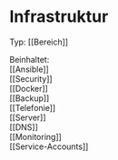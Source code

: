 # Infrastruktur
Typ: [[Bereich]]

Beinhaltet:  
[[Ansible]]  
[[Security]]  
[[Docker]]  
[[Backup]]  
[[Telefonie]]  
[[Server]]  
[[DNS]]  
[[Monitoring]]  
[[Service-Accounts]]